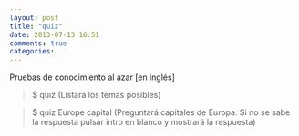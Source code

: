 ```yaml
---
layout: post
title: "quiz"
date: 2013-07-13 16:51
comments: true
categories: 
---
```

Pruebas de conocimiento al azar [en inglés]

>$ quiz (Listara los temas posibles)

>$ quiz Europe capital (Preguntará capitales de Europa. Si no se sabe la respuesta pulsar intro en blanco y mostrará la respuesta)

